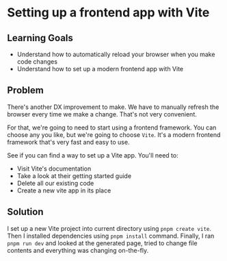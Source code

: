 # Setting up a frontend app with Vite

## Learning Goals

- Understand how to automatically reload your browser when you make code changes
- Understand how to set up a modern frontend app with Vite

## Problem

There's another DX improvement to make. We have to manually refresh the browser every time we make a change. That's not very convenient.

For that, we're going to need to start using a frontend framework. You can choose any you like, but we're going to choose `Vite`. It's a modern frontend framework that's very fast and easy to use.

See if you can find a way to set up a Vite app. You'll need to:

- Visit Vite's documentation
- Take a look at their getting started guide
- Delete all our existing code
- Create a new vite app in its place

## Solution

I set up a new Vite project into current directory using `pnpm create vite`.
Then I installed dependencies using `pnpm install` command.
Finally, I ran `pnpm run dev` and looked at the generated page, tried to change
file contents and everything was changing on-the-fly.
